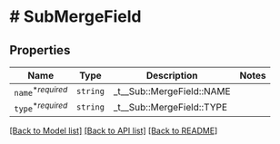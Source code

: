 # # SubMergeField



## Properties

Name | Type | Description | Notes
------------ | ------------- | ------------- | -------------
| `name`<sup>*_required_</sup> | ```string``` |  _t__Sub::MergeField::NAME  |  |
| `type`<sup>*_required_</sup> | ```string``` |  _t__Sub::MergeField::TYPE  |  |

[[Back to Model list]](../../README.md#models) [[Back to API list]](../../README.md#endpoints) [[Back to README]](../../README.md)
